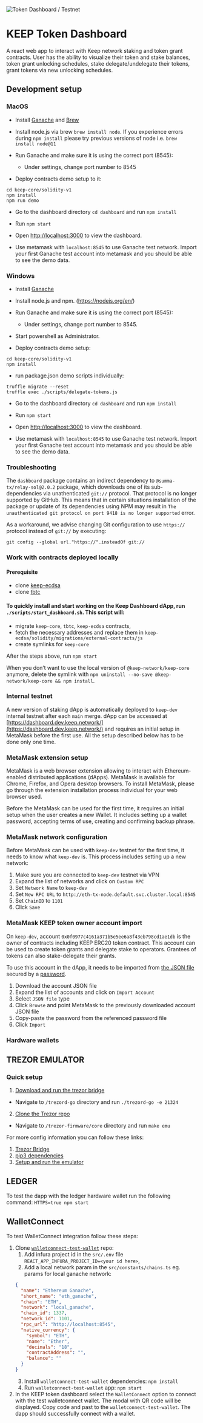 ![Token Dashboard / Testnet](https://github.com/keep-network/keep-core/actions/workflows/dashboard-testnet.yml/badge.svg?branch=master&event=push)

# KEEP Token Dashboard

A react web app to interact with Keep network staking and token grant contracts.
User has the ability to visualize their token and stake balances, token grant unlocking schedules, stake delegate/undelegate their tokens, grant tokens via new unlocking schedules.

## Development setup

### MacOS

- Install [Ganache](http://truffleframework.com/ganache/) and [Brew](https://brew.sh/)
- Install node.js via brew `brew install node`. If you experience errors during `npm install` please try previous versions of node i.e. `brew install node@11`
- Run Ganache and make sure it is using the correct port (8545):

  - Under settings, change port number to 8545

- Deploy contracts demo setup to it:

```
cd keep-core/solidity-v1
npm install
npm run demo
```

- Go to the dashboard directory `cd dashboard` and run `npm install`

- Run `npm start`

- Open [http://localhost:3000](http://localhost:3000) to view the dashboard.

- Use metamask with `localhost:8545` to use Ganache test network. Import your first Ganache test account into metamask and you should be able to see the demo data.

### Windows

- Install [Ganache](https://github.com/trufflesuite/ganache/releases)
- Install node.js and npm. (https://nodejs.org/en/)
- Run Ganache and make sure it is using the correct port (8545):
  - Under settings, change port number to 8545.
- Start powershell as Administrator.

- Deploy contracts demo setup:

```
cd keep-core/solidity-v1
npm install
```

- run package.json demo scripts individually:

```
truffle migrate --reset
truffle exec ./scripts/delegate-tokens.js
```

- Go to the dashboard directory `cd dashboard` and run `npm install`

- Run `npm start`

- Open [http://localhost:3000](http://localhost:3000) to view the dashboard.

- Use metamask with `localhost:8545` to use Ganache test network. Import your first Ganache test account into metamask and you should be able to see the demo data.

### Troubleshooting

The `dashboard` package contains an indirect dependency to
`@summa-tx/relay-sol@2.0.2` package, which downloads one of its sub-dependencies
via unathenticated `git://` protocol. That protocol is no longer supported by
GitHub. This means that in certain situations installation of the package or
update of its dependencies using NPM may result in `The unauthenticated git protocol on port 9418 is no longer supported` error.

As a workaround, we advise changing Git configuration to use `https://` protocol
instead of `git://` by executing:

```
git config --global url."https://".insteadOf git://
```

### Work with contracts deployed locally

#### Prerequisite

- clone [keep-ecdsa](https://github.com/keep-network/keep-ecdsa)
- clone [tbtc](https://github.com/keep-network/tbtc)

#### To quickly install and start working on the Keep Dashboard dApp, run `./scripts/start_dashboard.sh`. This script will:

- migrate `keep-core`, `tbtc`, `keep-ecdsa` contracts,
- fetch the necessary addresses and replace them in `keep-ecdsa/solidity/migrations/external-contracts/js`
- create symlinks for `keep-core`

After the steps above, run `npm start`

When you don’t want to use the local version of `@keep-network/keep-core` anymore, delete the symlink with `npm uninstall --no-save @keep-network/keep-core && npm install`.

### Internal testnet

A new version of staking dApp is automatically deployed to `keep-dev` internal testnet after each `main` merge. dApp can be accessed at [https://dashboard.dev.keep.network/](https://dashboard.dev.keep.network/) and requires an initial setup in MetaMask before the first use. All the setup described below has to be done only one time.

### MetaMask extension setup

MetaMask is a web browser extension allowing to interact with Ethereum-enabled distributed applications (dApps). MetaMask is available for Chrome, Firefox, and Opera desktop browsers. To install MetaMask, please go through the extension installation process individual for your web browser used.

Before the MetaMask can be used for the first time, it requires an initial setup when the user creates a new Wallet. It includes setting up a wallet password, accepting terms of use, creating and confirming backup phrase.

### MetaMask network configuration

Before MetaMask can be used with `keep-dev` testnet for the first time, it needs to know what `keep-dev` is. This process includes setting up a new network:

1. Make sure you are connected to `keep-dev` testnet via VPN
2. Expand the list of networks and click on `Custom RPC`
3. Set `Network Name` to `keep-dev`
4. Set `New RPC URL` to `http://eth-tx-node.default.svc.cluster.local:8545`
5. Set `ChainID` to `1101`
6. Click `Save`

### MetaMask KEEP token owner account import

On `keep-dev`, account `0x0f0977c4161a371b5e5ee6a8f43eb798cd1ae1db` is the owner of contracts including KEEP ERC20 token contract. This account can be used to create token grants and delegate stake to operators. Grantees of tokens can also stake-delegate their grants.

To use this account in the dApp, it needs to be imported from [the JSON file](https://github.com/keep-network/keep-core/blob/main/private-testnet/keyfiles/UTC--2019-03-27T19-05-16.429364100Z--0f0977c4161a371b5e5ee6a8f43eb798cd1ae1db) secured by a [password](https://github.com/keep-network/keep-core/blob/main/private-testnet/eth-account-password.txt).

1. Download the account JSON file
2. Expand the list of accounts and click on `Import Account`
3. Select `JSON file` type
4. Click `Browse` and point MetaMask to the previously downloaded account JSON file
5. Copy-paste the password from the referenced password file
6. Click `Import`

### Hardware wallets

## TREZOR EMULATOR

### Quick setup

1. [Download and run the trezor bridge](https://github.com/trezor/trezord-go)

- Navigate to `/trezord-go` directory and run `./trezord-go -e 21324`

2. [Clone the Trezor repo](https://github.com/trezor/trezor-firmware)

- Navigate to `/trezor-firmware/core` directory and run `make emu`

For more config information you can follow these links:

1. [Trezor Bridge](https://github.com/trezor/trezord-go)
2. [pip3 dependencies](https://github.com/trezor/trezor-firmware/blob/master/docs/core/build/index.md)
3. [Setup and run the emulator](https://github.com/trezor/trezor-firmware/blob/master/docs/core/emulator/index.md)

## LEDGER

To test the dapp with the ledger hardware wallet run the following command:
`HTTPS=true npm start`

## WalletConnect

To test WalletConnect integration follow these steps:

1. Clone
   [`walletconnect-test-wallet`](https://github.com/WalletConnect/walletconnect-test-wallet)
   repo:
   1. Add infura project id in the `src/.env` file
      `REACT_APP_INFURA_PROJECT_ID=<your id here>`,
   2. Add a local network param in the `src/constants/chains.ts` eg. params for
      local ganache network:
   ```json
   {
     "name": "Ethereum Ganache",
     "short_name": "eth_ganache",
     "chain": "ETH",
     "network": "local_ganache",
     "chain_id": 1337,
     "network_id": 1101,
     "rpc_url": "http://localhost:8545",
     "native_currency": {
       "symbol": "ETH",
       "name": "Ether",
       "decimals": "18",
       "contractAddress": "",
       "balance": ""
     }
   }
   ```
   3. Install `walletconnect-test-wallet` dependencies: `npm install`
   4. Run `walletconnect-test-wallet` app: `npm start`
2. In the KEEP token dashboard select the `WalletConnect` option to connect with
   the test walletconnect wallet. The modal with QR code will be displayed. Copy
   code and past to the `walletconnect-test-wallet`. The dapp should successfully
   connect with a wallet.
